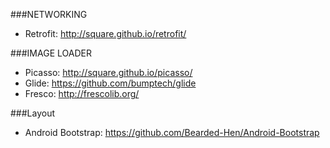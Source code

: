 ###NETWORKING
* Retrofit: http://square.github.io/retrofit/


###IMAGE LOADER
* Picasso: http://square.github.io/picasso/
* Glide: https://github.com/bumptech/glide
* Fresco: http://frescolib.org/

###Layout
* Android Bootstrap: https://github.com/Bearded-Hen/Android-Bootstrap
